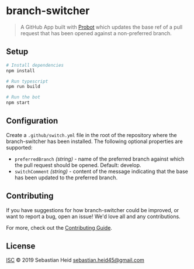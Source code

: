 # branch-switcher

> A GitHub App built with [Probot](https://github.com/probot/probot) which
> updates the base ref of a pull request that has been opened against a non-preferred
> branch.

## Setup

```sh
# Install dependencies
npm install

# Run typescript
npm run build

# Run the bot
npm start
```

## Configuration

Create a `.github/switch.yml` file in the root of the repository where
the branch-switcher has been installed. The following optional properties are supported:

 * `preferredBranch` *(string)* - name of the preferred branch against which the
   pull request should be opened. Default: develop.
 * `switchComment` *(string)* - content of the message indicating that the base
   has been updated to the preferred branch.

## Contributing

If you have suggestions for how branch-switcher could be improved, or want to report a bug, open an issue! We'd love all and any contributions.

For more, check out the [Contributing Guide](CONTRIBUTING.md).

## License

[ISC](LICENSE) © 2019 Sebastian Heid <sebastian.heid45@gmail.com>
